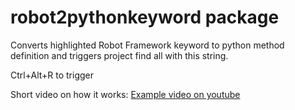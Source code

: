 # robot2pythonkeyword package

Converts highlighted Robot Framework keyword to python
method definition and triggers project find all with this string.

Ctrl+Alt+R to trigger

Short video on how it works:
[Example video on youtube](https://youtu.be/RyZ3ZRq0sTQ)
